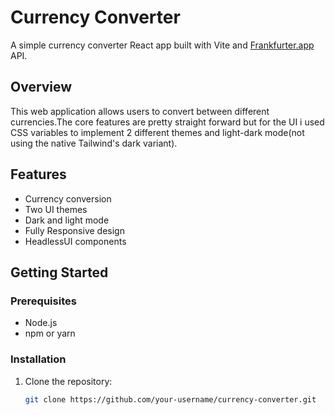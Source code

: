 # Currency Converter

A simple currency converter React app built with Vite and [Frankfurter.app]([https://link-url-here.org](https://www.frankfurter.app/)) API.

## Overview

This web application allows users to convert between different currencies.The core features are pretty straight forward but for the UI i used CSS variables to implement 2 different themes and light-dark mode(not using the native Tailwind's dark variant).


## Features

- Currency conversion
- Two UI themes
- Dark and light mode
- Fully Responsive design
- HeadlessUI components

## Getting Started

### Prerequisites

- Node.js
- npm or yarn

### Installation

1. Clone the repository:

   ```bash
   git clone https://github.com/your-username/currency-converter.git
